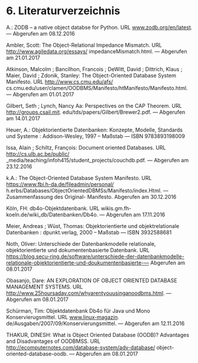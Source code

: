 # 6. Literaturverzeichnis

A.: ZODB – a native object databse for Python. URL www.zodb.org/en/latest. — Abgerufen am 08.12.2016

Ambler, Scott: The Object-Relational Impedance Mismatch. URL http://www.agiledata.org/essays/
impedanceMismatch.html. — Abgerufen am 21.01.2017

Atkinson, Malcolm ; Bancilhon, Francois ; DeWitt, David ; Dittrich, Klaus ; Maier, David ;
Zdonik, Stanley: The Object-Oriented Database System Manifesto. URL http://www.cs.cmu.edu/afs/
cs.cmu.edu/user/clamen/OODBMS/Manifesto/htManifesto/Manifesto.html. — Abgerufen am 01.01.2017

Gilbert, Seth ; Lynch, Nancy Aa: Perspectives on the CAP Theorem. URL http://groups.csail.mit.
edu/tds/papers/Gilbert/Brewer2.pdf. — Abgerufen am 14.01.2017

Heuer, A.: Objektorientierte Datenbanken: Konzepte, Modelle, Standards und Systeme : Addison-Wesley,
1997 – Maßstab — ISBN 9783893198009

Issa, Alain ; Schiltz, François: Document oriented Databases. URL http://cs.ulb.ac.be/public/
_media/teaching/infoh415/student_projects/couchdb.pdf. — Abgerufen am 23.12.2016

k.A.: The Object-Oriented Database System Manifesto. URL https://www.fbi.h-da.de/fileadmin/personal/
h.erbs/Databases/ObjectOrientedDBMSs/Manifesto/index.Html. — Zusammenfassung des Original-
Manifesto. Abgerufen am 30.12.2016

Köln, FH: db4o-Objektdatenbank. URL wikis.gm.fh-koeln.de/wiki_db/Datenbanken/Db4o. — Abgerufen
am 17.11.2016

Meier, Andreas ; Wüst, Thomas: Objektorientierte und objektrelationale Datenbanken : dpunkt.verlag,
2000 – Maßstab — ISBN 3932588681

Noth, Oliver: Unterschiede der Datenbankmodelle relationale, objektorientierte und dokumentenbasierte
Datenbank. URL https://blog.secu-ring.de/software/unterschiede-der-datenbankmodelle-relationale-objektorientierte-und-doukumentenbasierte-— Abgerufen am 08.01.2017

Obasanjo, Dare: AN EXPLORATION OF OBJECT ORIENTED DATABASE MANAGEMENT
SYSTEMS. URL http://www.25hoursaday.com/whyarentyouusinganoodbms.html. — Abgerufen am
08.01.2017

Schürman, Tim: Objektdatenbank Db4o für Java und Mono Konservierugsmittel. URL www.linux-magazin.
de/Ausgaben/2007/09/Konservierungsmittel. — Abgerufen am 12.11.2016

THAKUR, DINESH: What is Object Oriented Database (OODB)? Advantages and Disadvantages
of OODBMSS. URL http://ecomputernotes.com/database-system/adv-database/
object-oriented-database-oodb. — Abgerufen am 08.01.2017
